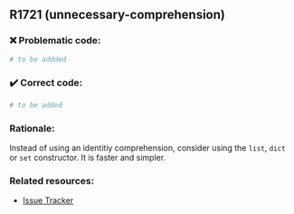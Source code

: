 ## R1721 (unnecessary-comprehension)

### :x: Problematic code:

```python
# to be addded
```

### :heavy_check_mark: Correct code:

```python
# to be added
```

### Rationale:

Instead of using an identitiy comprehension, consider using the `list`, `dict`
or `set` constructor. It is faster and simpler.

### Related resources:

- [Issue Tracker](https://github.com/PyCQA/pylint/issues?q=is%3Aissue+%22unnecessary-comprehension%22+OR+%22R1721%22)
